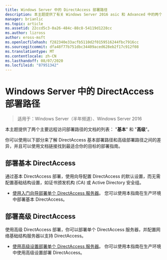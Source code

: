 ```yaml
---
title: Windows Server 中的 DirectAccess 部署路径
description: 本主题提供了有关 Windows Server 2016 asic 和 Advanced 中的两个主要 DirectAccess 部署路径的文档的列表。
manager: brianlic
ms.topic: article
ms.assetid: 22ccd5c3-0a26-484c-88c8-54119d1228cc
ms.author: lizross
author: eross-msft
ms.openlocfilehash: f282340e33acfb5110d2f0159516244fbc7916cc
ms.sourcegitcommit: dfa48f77b751dbc34409aced628eb2f17c912f08
ms.translationtype: MT
ms.contentlocale: zh-CN
ms.lasthandoff: 08/07/2020
ms.locfileid: "87951342"
---
```

# <a name="directaccess-deployment-paths-in-windows-server"></a>Windows Server 中的 DirectAccess 部署路径

>适用于：Windows Server（半年频道）、Windows Server 2016

本主题提供了两个主要远程访问部署路径的文档的列表： "**基本**" 和 "**高级**"。

你可以使用以下部分来了解 DirectAccess 基本部署路径和高级部署路径之间的差异，并且可以使用文档链接找到最适合你的目标的部署指南。

## <a name="deploy-basic-directaccess"></a>部署基本 DirectAccess
通过基本 DirectAccess 部署，使用向导配置 DirectAccess 的默认设置，而无需配置基础结构设置，如证书颁发机构 (CA) 或 Active Directory 安全组。

-   [使用入门向导部署单个 DirectAccess 服务器](../../remote-access/directaccess/single-server-wizard/Deploy-a-Single-DirectAccess-Server-Using-the-Getting-Started-Wizard.md)。 您可以使用本指南在生产环境中部署基本 DirectAccess。

## <a name="deploy-advanced-directaccess"></a>部署高级 DirectAccess
使用高级 DirectAccess 部署，你可以部署单个 DirectAccess 服务器，并配置网络基础结构服务器以支持 DirectAccess。

-   [使用高级设置部署单个 DirectAccess 服务器](../../remote-access/directaccess/single-server-advanced/Deploy-a-Single-DirectAccess-Server-with-Advanced-Settings.md)。 你可以使用本指南在生产环境中使用高级设置部署 DirectAccess。



